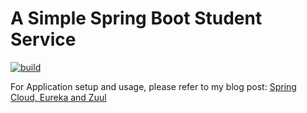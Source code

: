 # A Simple Spring Boot Student Service

[![build](https://github.com/ajtechdeveloper/StudentService/actions/workflows/build.yml/badge.svg)](https://github.com/ajtechdeveloper/StudentService/actions/workflows/build.yml)

For Application setup and usage, please refer to my blog post: [Spring Cloud, Eureka and Zuul](http://softwaredevelopercentral.blogspot.com/2018/02/spring-cloud-eureka-and-zuul.html)
